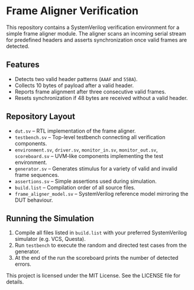 # Frame Aligner Verification

This repository contains a SystemVerilog verification environment for a simple frame aligner module. The aligner scans an incoming serial stream for predefined headers and asserts synchronization once valid frames are detected.

## Features
- Detects two valid header patterns (`AAAF` and `55BA`).
- Collects 10 bytes of payload after a valid header.
- Reports frame alignment after three consecutive valid frames.
- Resets synchronization if 48 bytes are received without a valid header.

## Repository Layout
- `dut.sv` – RTL implementation of the frame aligner.
- `testbench.sv` – Top-level testbench connecting all verification components.
- `environment.sv`, `driver.sv`, `monitor_in.sv`, `monitor_out.sv`, `scoreboard.sv` – UVM‑like components implementing the test environment.
- `generator.sv` – Generates stimulus for a variety of valid and invalid frame sequences.
- `assertions.sv` – Simple assertions used during simulation.
- `build.list` – Compilation order of all source files.
- `frame_aligner_model.sv` – SystemVerilog reference model mirroring the DUT behaviour.

## Running the Simulation
1. Compile all files listed in `build.list` with your preferred SystemVerilog simulator (e.g. VCS, Questa).
2. Run `testbench` to execute the random and directed test cases from the generator.
3. At the end of the run the scoreboard prints the number of detected errors.

This project is licensed under the MIT License. See the LICENSE file for details.
